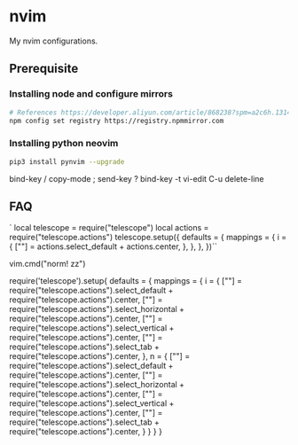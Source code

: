 # nvim

My nvim configurations.

## Prerequisite

### Installing node and configure mirrors
```bash
# References https://developer.aliyun.com/article/868238?spm=a2c6h.13148508.0.0.66e84f0ehbA8XI
npm config set registry https://registry.npmmirror.com
```
### Installing python neovim
``` bash
pip3 install pynvim --upgrade
```

bind-key / copy-mode \; send-key ?
bind-key -t vi-edit C-u delete-line

## FAQ


`
local telescope = require("telescope")
local actions = require("telescope.actions")
telescope.setup({
  defaults = {
    mappings = {
      i = {
        ["<CR>"] = actions.select_default + actions.center,
      },
    },
  },
})``


vim.cmd("norm! zz")


require('telescope').setup{
  defaults = {
    mappings = {
      i = {
        ["<CR>"] = require("telescope.actions").select_default + require("telescope.actions").center,
        ["<C-x>"] = require("telescope.actions").select_horizontal + require("telescope.actions").center,
        ["<C-v>"] = require("telescope.actions").select_vertical + require("telescope.actions").center,
        ["<C-t>"] = require("telescope.actions").select_tab + require("telescope.actions").center,
      },
      n = {
        ["<CR>"] = require("telescope.actions").select_default + require("telescope.actions").center,
        ["<C-x>"] = require("telescope.actions").select_horizontal + require("telescope.actions").center,
        ["<C-v>"] = require("telescope.actions").select_vertical + require("telescope.actions").center,
        ["<C-t>"] = require("telescope.actions").select_tab + require("telescope.actions").center,
      }
    }
  }
}

```
